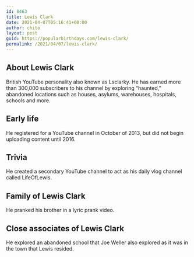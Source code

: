 ```yaml
---
id: 8463
title: Lewis Clark
date: 2021-04-07T05:16:41+00:00
author: chito
layout: post
guid: https://popularbirthdays.com/lewis-clark/
permalink: /2021/04/07/lewis-clark/
---
```

<!--Content-->


          
          
## About Lewis Clark



  British YouTube personality also known as Lsclarky. He has earned more than 300,000 subscribers to his channel by exploring &#8220;haunted,&#8221; abandoned locations such as houses, asylums, warehouses, hospitals, schools and more. 

                
                
## Early life



  He registered for a YouTube channel in October of 2013, but did not begin uploading content until 2016.

                
                
## Trivia



  He created a secondary YouTube channel to act as his daily vlog channel called LifeOfLewis.

                
                
## Family of Lewis Clark



  He pranked his brother in a lyric prank video.

                
                
## Close associates of Lewis Clark



  He explored an abandoned school that Joe Weller also explored as it was in the town that Lewis resided.

          
          